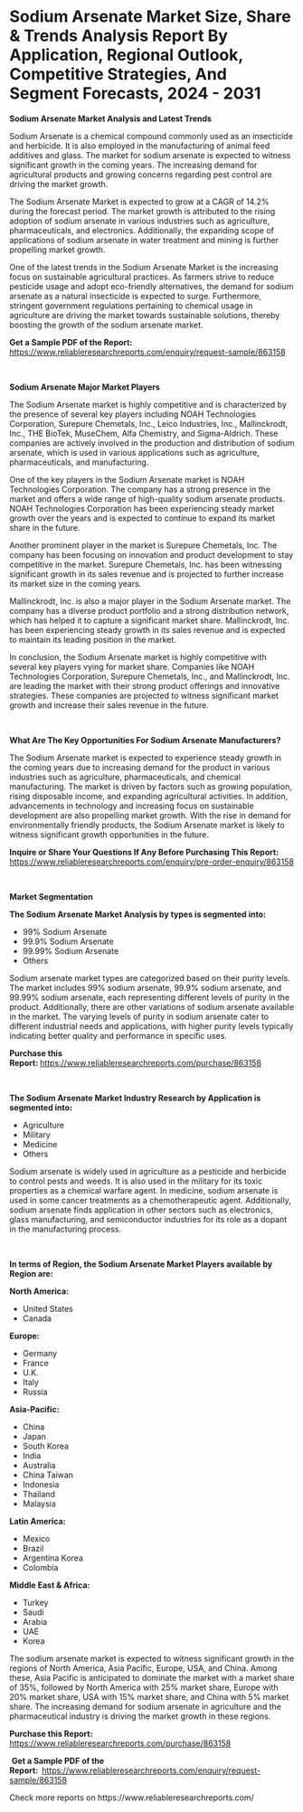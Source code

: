<p><h1>Sodium Arsenate Market Size, Share & Trends Analysis Report By Application, Regional Outlook, Competitive Strategies, And Segment Forecasts, 2024 - 2031</h1></p><p><strong>Sodium Arsenate Market Analysis and Latest Trends</strong></p>
<p><p>Sodium Arsenate is a chemical compound commonly used as an insecticide and herbicide. It is also employed in the manufacturing of animal feed additives and glass. The market for sodium arsenate is expected to witness significant growth in the coming years. The increasing demand for agricultural products and growing concerns regarding pest control are driving the market growth.</p><p>The Sodium Arsenate Market is expected to grow at a CAGR of 14.2% during the forecast period. The market growth is attributed to the rising adoption of sodium arsenate in various industries such as agriculture, pharmaceuticals, and electronics. Additionally, the expanding scope of applications of sodium arsenate in water treatment and mining is further propelling market growth.</p><p>One of the latest trends in the Sodium Arsenate Market is the increasing focus on sustainable agricultural practices. As farmers strive to reduce pesticide usage and adopt eco-friendly alternatives, the demand for sodium arsenate as a natural insecticide is expected to surge. Furthermore, stringent government regulations pertaining to chemical usage in agriculture are driving the market towards sustainable solutions, thereby boosting the growth of the sodium arsenate market.</p></p>
<p><strong>Get a Sample PDF of the Report:&nbsp;</strong> <a href="https://www.reliableresearchreports.com/enquiry/request-sample/863158">https://www.reliableresearchreports.com/enquiry/request-sample/863158</a></p>
<p>&nbsp;</p>
<p><strong>Sodium Arsenate Major Market Players</strong></p>
<p><p>The Sodium Arsenate market is highly competitive and is characterized by the presence of several key players including NOAH Technologies Corporation, Surepure Chemetals, Inc., Leico Industries, Inc., Mallinckrodt, Inc., THE BioTek, MuseChem, Alfa Chemistry, and Sigma-Aldrich. These companies are actively involved in the production and distribution of sodium arsenate, which is used in various applications such as agriculture, pharmaceuticals, and manufacturing.</p><p>One of the key players in the Sodium Arsenate market is NOAH Technologies Corporation. The company has a strong presence in the market and offers a wide range of high-quality sodium arsenate products. NOAH Technologies Corporation has been experiencing steady market growth over the years and is expected to continue to expand its market share in the future.</p><p>Another prominent player in the market is Surepure Chemetals, Inc. The company has been focusing on innovation and product development to stay competitive in the market. Surepure Chemetals, Inc. has been witnessing significant growth in its sales revenue and is projected to further increase its market size in the coming years.</p><p>Mallinckrodt, Inc. is also a major player in the Sodium Arsenate market. The company has a diverse product portfolio and a strong distribution network, which has helped it to capture a significant market share. Mallinckrodt, Inc. has been experiencing steady growth in its sales revenue and is expected to maintain its leading position in the market.</p><p>In conclusion, the Sodium Arsenate market is highly competitive with several key players vying for market share. Companies like NOAH Technologies Corporation, Surepure Chemetals, Inc., and Mallinckrodt, Inc. are leading the market with their strong product offerings and innovative strategies. These companies are projected to witness significant market growth and increase their sales revenue in the future.</p></p>
<p>&nbsp;</p>
<p><strong>What Are The Key Opportunities For Sodium Arsenate Manufacturers?</strong></p>
<p><p>The Sodium Arsenate market is expected to experience steady growth in the coming years due to increasing demand for the product in various industries such as agriculture, pharmaceuticals, and chemical manufacturing. The market is driven by factors such as growing population, rising disposable income, and expanding agricultural activities. In addition, advancements in technology and increasing focus on sustainable development are also propelling market growth. With the rise in demand for environmentally friendly products, the Sodium Arsenate market is likely to witness significant growth opportunities in the future.</p></p>
<p><strong>Inquire or Share Your Questions If Any Before Purchasing This Report:</strong> <a href="https://www.reliableresearchreports.com/enquiry/pre-order-enquiry/863158">https://www.reliableresearchreports.com/enquiry/pre-order-enquiry/863158</a></p>
<p>&nbsp;</p>
<p><strong>Market Segmentation</strong></p>
<p><strong>The Sodium Arsenate Market Analysis by types is segmented into:</strong></p>
<p><ul><li>99% Sodium Arsenate</li><li>99.9% Sodium Arsenate</li><li>99.99% Sodium Arsenate</li><li>Others</li></ul></p>
<p><p>Sodium arsenate market types are categorized based on their purity levels. The market includes 99% sodium arsenate, 99.9% sodium arsenate, and 99.99% sodium arsenate, each representing different levels of purity in the product. Additionally, there are other variations of sodium arsenate available in the market. The varying levels of purity in sodium arsenate cater to different industrial needs and applications, with higher purity levels typically indicating better quality and performance in specific uses.</p></p>
<p><strong>Purchase this Report:&nbsp;</strong><a href="https://www.reliableresearchreports.com/purchase/863158">https://www.reliableresearchreports.com/purchase/863158</a></p>
<p>&nbsp;</p>
<p><strong>The Sodium Arsenate Market Industry Research by Application is segmented into:</strong></p>
<p><ul><li>Agriculture</li><li>Military</li><li>Medicine</li><li>Others</li></ul></p>
<p><p>Sodium arsenate is widely used in agriculture as a pesticide and herbicide to control pests and weeds. It is also used in the military for its toxic properties as a chemical warfare agent. In medicine, sodium arsenate is used in some cancer treatments as a chemotherapeutic agent. Additionally, sodium arsenate finds application in other sectors such as electronics, glass manufacturing, and semiconductor industries for its role as a dopant in the manufacturing process.</p></p>
<p>&nbsp;</p>
<p><strong>In terms of Region, the Sodium Arsenate Market Players available by Region are:</strong></p>
<p>
    <p> <strong> North America: </strong>
        <ul>
            <li>United States</li>
            <li>Canada</li>
        </ul>
        </p> 
    <p> <strong> Europe: </strong>
        <ul>
            <li>Germany</li>
            <li>France</li>
            <li>U.K.</li>
            <li>Italy</li>
            <li>Russia</li>
        </ul>
        </p> 
    <p> <strong> Asia-Pacific: </strong>
        <ul>
            <li>China</li>
            <li>Japan</li>
            <li>South Korea</li>
            <li>India</li>
            <li>Australia</li>
            <li>China Taiwan</li>
            <li>Indonesia</li>
            <li>Thailand</li>
            <li>Malaysia</li>
        </ul>
        </p> 
    <p> <strong> Latin America: </strong>
        <ul>
            <li>Mexico</li>
            <li>Brazil</li>
            <li>Argentina Korea</li>
            <li>Colombia</li>
        </ul>
        </p> 
    <p> <strong> Middle East & Africa: </strong>
        <ul>
            <li>Turkey</li>
            <li>Saudi</li>
            <li>Arabia</li>
            <li>UAE</li>
            <li>Korea</li>
        </ul>
    </p>
    </p>
<p><p>The sodium arsenate market is expected to witness significant growth in the regions of North America, Asia Pacific, Europe, USA, and China. Among these, Asia Pacific is anticipated to dominate the market with a market share of 35%, followed by North America with 25% market share, Europe with 20% market share, USA with 15% market share, and China with 5% market share. The increasing demand for sodium arsenate in agriculture and the pharmaceutical industry is driving the market growth in these regions.</p></p>
<p><strong>Purchase this Report: </strong><a href="https://www.reliableresearchreports.com/purchase/863158">https://www.reliableresearchreports.com/purchase/863158</a></p>
<p>&nbsp;<strong>Get a Sample PDF of the Report:&nbsp;&nbsp;</strong><a href="https://www.reliableresearchreports.com/enquiry/request-sample/863158">https://www.reliableresearchreports.com/enquiry/request-sample/863158</a></p>
<p><strong></strong></p>
<p>Check more reports on https://www.reliableresearchreports.com/</p>